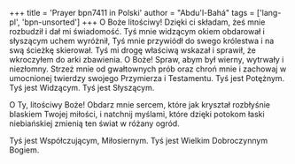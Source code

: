 +++
title = 'Prayer bpn7411 in Polski'
author = "Abdu'l-Bahá"
tags = ['lang-pl', 'bpn-unsorted']
+++
O Boże litościwy! Dzięki ci składam, żeś mnie rozbudził i dał mi świadomość. Tyś mnie widzącym okiem obdarował i słyszącym uchem wyróżnił, Tyś mnie przywiódł do swego królestwa i na swą ścieżkę skierował. Tyś mi drogę właściwą wskazał i sprawił, że wkroczyłem do arki zbawienia. O Boże! Spraw, abym był wierny, wytrwały i niezłomny. Strzeż mnie od gwałtownych prób oraz chroń mnie i zachowaj w umocnionej twierdzy swojego Przymierza i Testamentu. Tyś jest Potężnym. Tyś jest Widzącym. Tyś jest Słyszącym.
    
O Ty, litościwy Boże! Obdarz mnie sercem, które jak kryształ rozbłyśnie blaskiem Twojej miłości, i natchnij myślami, które dzięki potokom łaski niebiańskiej zmienią ten świat w różany ogród.
    
Tyś jest Współczującym, Miłosiernym. Tyś jest Wielkim Dobroczynnym Bogiem.
